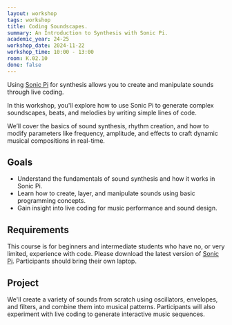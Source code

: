```yaml
---
layout: workshop
tags: workshop
title: Coding Soundscapes.
summary: An Introduction to Synthesis with Sonic Pi.
academic_year: 24-25
workshop_date: 2024-11-22
workshop_time: 10:00 - 13:00
room: K.02.10
done: false
---
```


Using [Sonic Pi](https://sonic-pi.net/) for synthesis allows you to create and manipulate sounds through live coding.

In this workshop, you'll explore how to use Sonic Pi to generate complex soundscapes, beats, and melodies by writing simple lines of code.

We’ll cover the basics of sound synthesis, rhythm creation, and how to modify parameters like frequency, amplitude, and effects to craft dynamic musical compositions in real-time.

## Goals

- Understand the fundamentals of sound synthesis and how it works in Sonic Pi.
- Learn how to create, layer, and manipulate sounds using basic programming concepts.
- Gain insight into live coding for music performance and sound design.

## Requirements

This course is for beginners and intermediate students who have no, or very limited, experience with code. Please download the latest version of [Sonic Pi](https://sonic-pi.net/). Participants should bring their own laptop.

## Project

We'll create a variety of sounds from scratch using oscillators, envelopes, and filters, and combine them into musical patterns. Participants will also experiment with live coding to generate interactive music sequences.
